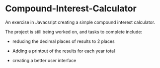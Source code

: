 # Compound-Interest-Calculator
An exercise in Javacsript creating a simple compound interest calculator.

The project is still being worked on, and tasks to complete include:

- reducing the decimal places of results to 2 places

- Adding a printout of the results for each year total

- creating a better user interface

